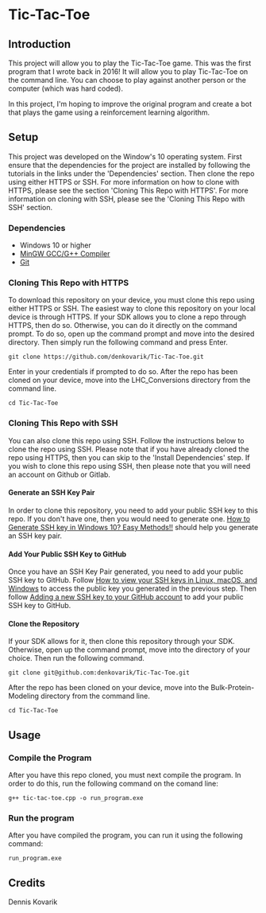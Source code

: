 # Tic-Tac-Toe

## Introduction
This project will allow you to play the Tic-Tac-Toe game. This was the first program that I wrote back in 2016! It will allow you to play Tic-Tac-Toe on the command line. You can choose to play against another person or the computer (which was hard coded).

In this project, I'm hoping to improve the original program and create a bot that plays the game using a reinforcement learning algorithm. 

## Setup
This project was developed on the Window's 10 operating system. First ensure that the dependencies for the project are installed by following the tutorials in the links under the 'Dependencies' section. Then clone the repo using either HTTPS or SSH. For more information on how to clone with HTTPS, please see the section 'Cloning This Repo with HTTPS'. For more information on cloning with SSH, please see the 'Cloning This Repo with SSH' section.

### Dependencies
* Windows 10 or higher
* [MinGW GCC/G++ Compiler](https://semicolon.dev/windows/how-to-install-mingw-gcc-g-compiler-windows-10-11-2023)
* [Git](https://www.howtogeek.com/832083/how-to-install-git-on-windows/)

### Cloning This Repo with HTTPS
To download this repository on your device, you must clone this repo using either HTTPS or SSH. The easiest way to clone this repository on your local device is through HTTPS. If your SDK allows you to clone a repo through HTTPS, then do so. Otherwise, you can do it directly on the command prompt. To do so, open up the command prompt and move into the desired directory. Then simply run the following command and press Enter.

```
git clone https://github.com/denkovarik/Tic-Tac-Toe.git
```

Enter in your credentials if prompted to do so. After the repo has been cloned on your device, move into the LHC_Conversions directory from the command line.

```
cd Tic-Tac-Toe
```

### Cloning This Repo with SSH
You can also clone this repo using SSH. Follow the instructions below to clone the repo using SSH. Please note that if you have already cloned the repo using HTTPS, then you can skip to the 'Install Dependencies' step. If you wish to clone this repo using SSH, then please note that you will need an account on Github or Gitlab.

#### Generate an SSH Key Pair
In order to clone this repository, you need to add your public SSH key to this repo. If you don't have one, then you would need to generate one. [How to Generate SSH key in Windows 10? Easy Methods!!](https://www.howtogeek.com/762863/how-to-generate-ssh-keys-in-windows-10-and-windows-11/) should help you generate an SSH key pair.

#### Add Your Public SSH Key to GitHub
Once you have an SSH Key Pair generated, you need to add your public SSH key to GitHub. Follow [How to view your SSH keys in Linux, macOS, and Windows](https://www.techrepublic.com/article/how-to-view-your-ssh-keys-in-linux-macos-and-windows/) to access the public key you generated in the previous step. Then follow [Adding a new SSH key to your GitHub account](https://docs.github.com/en/github/authenticating-to-github/adding-a-new-ssh-key-to-your-github-account) to add your public SSH key to GitHub.

#### Clone the Repository
If your SDK allows for it, then clone this repository through your SDK. Otherwise, open up the command prompt, move into the directory of your choice. Then run the following command.
```
git clone git@github.com:denkovarik/Tic-Tac-Toe.git
```
After the repo has been cloned on your device, move into the Bulk-Protein-Modeling directory from the command line.
```
cd Tic-Tac-Toe
```

## Usage

### Compile the Program
After you have this repo cloned, you must next compile the program. In order to do this, run the following command on the comand line:
```
g++ tic-tac-toe.cpp -o run_program.exe
```

### Run the program
After you have compiled the program, you can run it using the following command:
```
run_program.exe
```

## Credits
Dennis Kovarik

